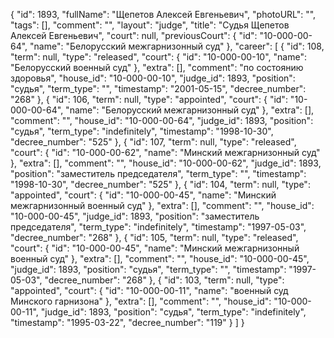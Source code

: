 {
    "id": 1893,
    "fullName": "Щепетов Алексей Евгеньевич",
    "photoURL": "",
    "tags": [],
    "comment": "",
    "layout": "judge",
    "title": "Судья Щепетов Алексей Евгеньевич",
    "court": null,
    "previousCourt": {
        "id": "10-000-00-64",
        "name": "Белорусский межгарнизонный суд"
    },
    "career": [
        {
            "id": 108,
            "term": null,
            "type": "released",
            "court": {
                "id": "10-000-00-10",
                "name": "Белорусский военный суд"
            },
            "extra": [],
            "comment": "по состоянию здоровья",
            "house_id": "10-000-00-10",
            "judge_id": 1893,
            "position": "судья",
            "term_type": "",
            "timestamp": "2001-05-15",
            "decree_number": "268"
        },
        {
            "id": 106,
            "term": null,
            "type": "appointed",
            "court": {
                "id": "10-000-00-64",
                "name": "Белорусский межгарнизонный суд"
            },
            "extra": [],
            "comment": "",
            "house_id": "10-000-00-64",
            "judge_id": 1893,
            "position": "судья",
            "term_type": "indefinitely",
            "timestamp": "1998-10-30",
            "decree_number": "525"
        },
        {
            "id": 107,
            "term": null,
            "type": "released",
            "court": {
                "id": "10-000-00-62",
                "name": "Минский межгарнизонный суд"
            },
            "extra": [],
            "comment": "",
            "house_id": "10-000-00-62",
            "judge_id": 1893,
            "position": "заместитель председателя",
            "term_type": "",
            "timestamp": "1998-10-30",
            "decree_number": "525"
        },
        {
            "id": 104,
            "term": null,
            "type": "appointed",
            "court": {
                "id": "10-000-00-45",
                "name": "Минский межгарнизонный военный суд"
            },
            "extra": [],
            "comment": "",
            "house_id": "10-000-00-45",
            "judge_id": 1893,
            "position": "заместитель председателя",
            "term_type": "indefinitely",
            "timestamp": "1997-05-03",
            "decree_number": "268"
        },
        {
            "id": 105,
            "term": null,
            "type": "released",
            "court": {
                "id": "10-000-00-45",
                "name": "Минский межгарнизонный военный суд"
            },
            "extra": [],
            "comment": "",
            "house_id": "10-000-00-45",
            "judge_id": 1893,
            "position": "судья",
            "term_type": "",
            "timestamp": "1997-05-03",
            "decree_number": "268"
        },
        {
            "id": 103,
            "term": null,
            "type": "appointed",
            "court": {
                "id": "10-000-00-11",
                "name": "военный суд Минского гарнизона"
            },
            "extra": [],
            "comment": "",
            "house_id": "10-000-00-11",
            "judge_id": 1893,
            "position": "судья",
            "term_type": "indefinitely",
            "timestamp": "1995-03-22",
            "decree_number": "119"
        }
    ]
}